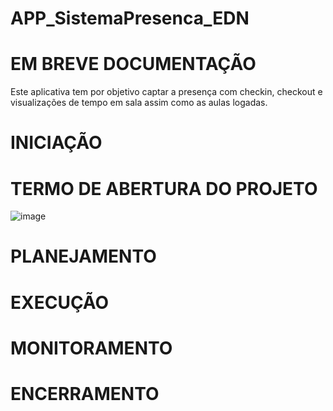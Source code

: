 # APP_SistemaPresenca_EDN
# EM BREVE DOCUMENTAÇÃO

Este aplicativa tem por objetivo captar a presença com checkin, checkout e visualizações de tempo em sala assim como as aulas logadas.

<h1> INICIAÇÃO </h1>

# TERMO DE ABERTURA DO PROJETO 

![image](https://github.com/user-attachments/assets/58d0730d-ac0c-4a0f-b130-362be9b58964)


<h1> PLANEJAMENTO </h1>

<h1> EXECUÇÃO </h1>

<h1> MONITORAMENTO </h1>

<h1> ENCERRAMENTO </h1>
